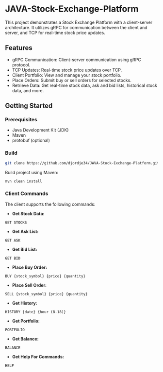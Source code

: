 # JAVA-Stock-Exchange-Platform
This project demonstrates a Stock Exchange Platform with a client-server architecture. It utilizes gRPC for communication between the client and server, and TCP for real-time stock price updates.

## Features

* gRPC Communication: Client-server communication using gRPC protocol.
* TCP Updates: Real-time stock price updates over TCP.
* Client Portfolio: View and manage your stock portfolio.
* Place Orders: Submit buy or sell orders for selected stocks.
* Retrieve Data: Get real-time stock data, ask and bid lists, historical stock data, and more.

## Getting Started

### Prerequisites

* Java Development Kit (JDK)
* Maven
* protobuf (optional)

### Build

```bash
git clone https://github.com/djordje34/JAVA-Stock-Exchange-Platform.git
```

Build project using Maven:
```bash
mvn clean install
```

### Client Commands

The client supports the following commands:

- **Get Stock Data:**
```
GET STOCKS
```
- **Get Ask List:**
```
GET ASK
```
- **Get Bid List:**
```
GET BID
```
- **Place Buy Order:**
```
BUY {stock_symbol} {price} {quantity}
```
- **Place Sell Order:**
```
SELL {stock_symbol} {price} {quantity}
```
- **Get History:**
```
HISTORY {date} {hour (8-18)}
```
- **Get Portfolio:**
```
PORTFOLIO
```
- **Get Balance:**
```
BALANCE
```
- **Get Help For Commands:**
```
HELP
```
